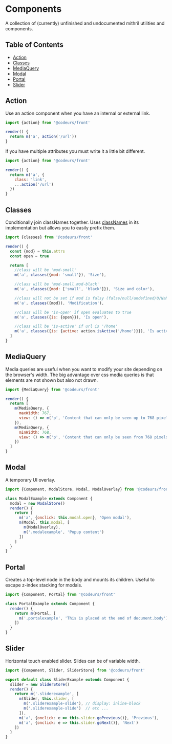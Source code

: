 # Components
A collection of (currently) unfinished and undocumented mithril utilities and components.

## Table of Contents
- [Action](#action)
- [Classes](#classes)
- [MediaQuery](#mediaquery)
- [Modal](#modal)
- [Portal](#portal)
- [Slider](#slider)

## Action

Use an action component when you have an internal or external link.

```javascript
import {action} from '@codeurs/front'

render() {
  return m('a', action('/url'))
}
```

If you have multiple attributes you must write it a little bit different.

```javascript
import {action} from '@codeurs/front'

render() {
  return m('a', {
    class: 'link',
    ...action('/url')
  })
}
```

## Classes

Conditionally join classNames together. Uses [classNames](https://github.com/JedWatson/classnames) in its implementation but allows you to easily prefix them.

```javascript
import {classes} from '@codeurs/front'

render() {
  const {mod} = this.attrs
  const open = true

  return [
    //class will be 'mod-small'
    m('a', classes({mod: 'small'}), 'Size'),

    //class will be 'mod-small.mod-black'
    m('a', classes({mod: ['small', 'black']}), 'Size and color'),

    //class will not be set if mod is falsy (false/null/undefined/0/NaN/'')
    m('a', classes({mod}), 'Modification'),

    //class will be 'is-open' if open evaluates to true
    m('a', classes({is: {open}}), 'Is open'),

    //class will be 'is-active' if url is '/home'
    m('a', classes({is: {active: action.isActive('/home')}}), 'Is active')
  ]
}
```

## MediaQuery

Media queries are useful when you want to modify your site depending on the browser's width. The big advantage over css media queries is that elements are not shown but also not drawn.

```javascript
import {MediaQuery} from '@codeurs/front'

render() {
  return [
    m(MediaQuery, {
      maxWidth: 767,
      view: () => m('p', 'Content that can only be seen up to 768 pixels.')
    }),
    m(MediaQuery, {
      minWidth: 768,
      view: () => m('p', 'Content that can only be seen from 768 pixels.')
    })
  ]
}
```

## Modal

A temporary UI overlay.

````javascript
import {Component, ModalStore, Modal, ModalOverlay} from '@codeurs/front'

class ModalExample extends Component {
  modal = new ModalStore()
  render() {
    return [
      m('a', {onclick: this.modal.open}, 'Open modal'),
      m(Modal, this.modal, [
        m(ModalOverlay),
        m('.modalexample', 'Popup content')
      ])
    ]
  }
}
````

## Portal

Creates a top-level node in the body and mounts its children. Useful to escape z-index stacking for modals.

````javascript
import {Component, Portal} from '@codeurs/front'

class PortalExample extends Component {
  render() {
    return m(Portal, [
      m('.portalexample', 'This is placed at the end of document.body')
    ])
  }
}
````

## Slider

Horizontal touch enabled slider. Slides can be of variable width.

````javascript
import {Component, Slider, SliderStore} from '@codeurs/front'

export default class SliderExample extends Component {
  slider = new SliderStore()
  render() {
    return m('.sliderexample', [
      m(Slider, this.slider, [
        m('.sliderexample-slide'), // display: inline-block
        m('.sliderexample-slide')  // etc ...
      ]),
      m('a', {onclick: e => this.slider.goPrevious()}, 'Previous'),
      m('a', {onclick: e => this.slider.goNext()}, 'Next')
    ])
  }
}
````
